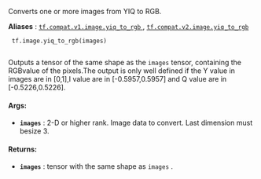 Converts one or more images from YIQ to RGB.

**Aliases** : [ `tf.compat.v1.image.yiq_to_rgb` ](/api_docs/python/tf/image/yiq_to_rgb), [ `tf.compat.v2.image.yiq_to_rgb` ](/api_docs/python/tf/image/yiq_to_rgb)

```
 tf.image.yiq_to_rgb(images)
 
```

Outputs a tensor of the same shape as the  `images`  tensor, containing the RGBvalue of the pixels.The output is only well defined if the Y value in images are in [0,1],I value are in [-0.5957,0.5957] and Q value are in [-0.5226,0.5226].

#### Args:
- **`images`** : 2-D or higher rank. Image data to convert. Last dimension must besize 3.


#### Returns:
- **`images`** : tensor with the same shape as  `images` .
